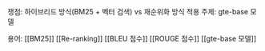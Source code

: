 쟁점: 하이브리드 방식(BM25 + 벡터 검색) vs 재순위화 방식
적용 주제: gte-base 모델

용어: 
[[BM25]]
[[Re-ranking]]
[[BLEU 점수]]
[[ROUGE 점수]]
[[gte-base 모델]]